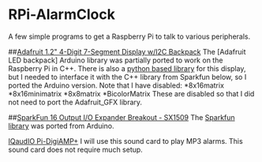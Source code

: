 # RPi-AlarmClock

A few simple programs to get a Raspberry Pi to talk to various peripherals.

##[Adafruit 1.2" 4-Digit 7-Segment Display w/I2C Backpack](https://www.adafruit.com/product/1270)
The [Adafruit LED backpack] Arduino library was partially ported to work on the Raspberry Pi in C++. There is also a [python based library](https://learn.adafruit.com/matrix-7-segment-led-backpack-with-the-raspberry-pi/overview) for this display, but I needed to interface it with the C++ library from Sparkfun below, so I ported the Arduino version. Note that I have disabled:
*8x16matrix
*8x16minimatrix
*8x8matrix
*BicolorMatrix
These are disabled so that I did not need to port the Adafruit_GFX library.


##[SparkFun 16 Output I/O Expander Breakout - SX1509](https://www.sparkfun.com/products/13601)
The [Sparkfun library](https://github.com/sparkfun/SparkFun_SX1509_Arduino_Library) was ported from Arduino.

[IQaudIO Pi-DigiAMP+](http://iqaudio.co.uk/hats/9-pi-digiamp.html)
I will use this sound card to play MP3 alarms. This sound card does not require much setup.